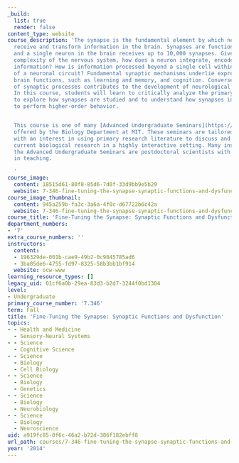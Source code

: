 ```yaml
---
_build:
  list: true
  render: false
content_type: website
course_description: 'The synapse is the fundamental element by which neurons transmit,
  receive and transform information in the brain. Synapses are functionally diverse,
  and a single neuron in the brain receives up to 10,000 synapses. Given the enormous
  complexity of the nervous system, how does a neuron integrate, encode and retrieve
  information? How is information processed beyond a single cell within the context
  of a neuronal circuit? Fundamental synaptic mechanisms underlie expression of higher-order
  brain functions, such as learning and memory, and cognition. Conversely, the disruption
  of synaptic processes contributes to the development of neurological disorders.
  In this course, students will learn to critically analyze the primary research literature
  to explore how synapses are studied and to understand how synapses integrate information
  to perform higher-order behavior.


  This course is one of many [Advanced Undergraduate Seminars](https://biology.mit.edu/undergraduate/course_listings/advanced_undergraduate_seminars)
  offered by the Biology Department at MIT. These seminars are tailored for students
  with an interest in using primary research literature to discuss and learn about
  current biological research in a highly interactive setting. Many instructors of
  the Advanced Undergraduate Seminars are postdoctoral scientists with a strong interest
  in teaching.

  '
course_image:
  content: 18515d61-80f8-85d6-7d0f-33d9bb9e5b29
  website: 7-346-fine-tuning-the-synapse-synaptic-functions-and-dysfunction-fall-2014
course_image_thumbnail:
  content: 945a259b-fa3c-3a6a-4f0c-d67722b6c42a
  website: 7-346-fine-tuning-the-synapse-synaptic-functions-and-dysfunction-fall-2014
course_title: 'Fine-Tuning the Synapse: Synaptic Functions and Dysfunction'
department_numbers:
- '7'
extra_course_numbers: ''
instructors:
  content:
  - 196329de-001b-cae9-49b2-0c9045785ad6
  - 3ba85de6-4755-fd97-8325-58b3bb1bf914
  website: ocw-www
learning_resource_types: []
legacy_uid: 01cf6a0b-29ea-83d3-b2d7-3244f0bd1304
level:
- Undergraduate
primary_course_number: '7.346'
term: Fall
title: 'Fine-Tuning the Synapse: Synaptic Functions and Dysfunction'
topics:
- - Health and Medicine
  - Sensory-Neural Systems
- - Science
  - Cognitive Science
- - Science
  - Biology
  - Cell Biology
- - Science
  - Biology
  - Genetics
- - Science
  - Biology
  - Neurobiology
- - Science
  - Biology
  - Neuroscience
uid: a919fc85-0f6c-46a2-b72d-386f182ebff8
url_path: courses/7-346-fine-tuning-the-synapse-synaptic-functions-and-dysfunction-fall-2014
year: '2014'
---
```


